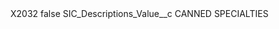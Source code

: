 <?xml version="1.0" encoding="UTF-8"?>
<CustomMetadata xmlns="http://soap.sforce.com/2006/04/metadata" xmlns:xsi="http://www.w3.org/2001/XMLSchema-instance" xmlns:xsd="http://www.w3.org/2001/XMLSchema">
    <label>X2032</label>
    <protected>false</protected>
    <values>
        <field>SIC_Descriptions_Value__c</field>
        <value xsi:type="xsd:string">CANNED SPECIALTIES</value>
    </values>
</CustomMetadata>
